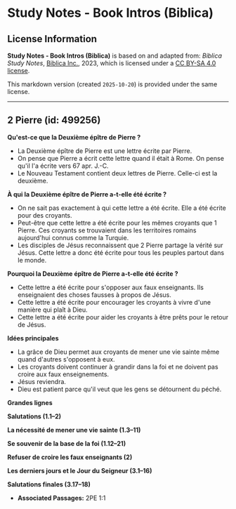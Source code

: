 # Study Notes - Book Intros (Biblica)

## License Information

**Study Notes - Book Intros (Biblica)** is based on and adapted from: _Biblica Study Notes_, [Biblica Inc.](https://www.biblica.com/), 2023, which is licensed under a [CC BY-SA 4.0 license](https://creativecommons.org/licenses/by-sa/4.0/legalcode.en).

This markdown version (created `2025-10-20`) is provided under the same license.



--------------------------------

## 2 Pierre (id: 499256)

**Qu'est\-ce que la Deuxième épître de Pierre ?**

* La Deuxième épître de Pierre est une lettre écrite par Pierre.
* On pense que Pierre a écrit cette lettre quand il était à Rome. On pense qu'il l'a écrite vers 67 apr. J.\-C.
* Le Nouveau Testament contient deux lettres de Pierre. Celle\-ci est la deuxième.

**À qui la Deuxième épître de Pierre a\-t\-elle été écrite ?**

* On ne sait pas exactement à qui cette lettre a été écrite. Elle a été écrite pour des croyants.
* Peut\-être que cette lettre a été écrite pour les mêmes croyants que 1 Pierre. Ces croyants se trouvaient dans les territoires romains aujourd'hui connus comme la Turquie.
* Les disciples de Jésus reconnaissent que 2 Pierre partage la vérité sur Jésus. Cette lettre a donc été écrite pour tous les peuples partout dans le monde.

**Pourquoi la Deuxième épître de Pierre a\-t\-elle été écrite ?**

* Cette lettre a été écrite pour s'opposer aux faux enseignants. Ils enseignaient des choses fausses à propos de Jésus.
* Cette lettre a été écrite pour encourager les croyants à vivre d'une manière qui plaît à Dieu.
* Cette lettre a été écrite pour aider les croyants à être prêts pour le retour de Jésus.

**Idées principales**

* La grâce de Dieu permet aux croyants de mener une vie sainte même quand d'autres s'opposent à eux.
* Les croyants doivent continuer à grandir dans la foi et ne doivent pas croire aux faux enseignements.
* Jésus reviendra.
* Dieu est patient parce qu'il veut que les gens se détournent du péché.

**Grandes lignes**

**Salutations (1\.1–2\)**

**La nécessité de mener une vie sainte (1\.3–11\)**

**Se souvenir de la base de la foi (1\.12–21\)**

**Refuser de croire les faux enseignants (2\)**

**Les derniers jours et le Jour du Seigneur (3\.1–16\)**

**Salutations finales (3\.17–18\)**

* **Associated Passages:** 2PE 1:1


